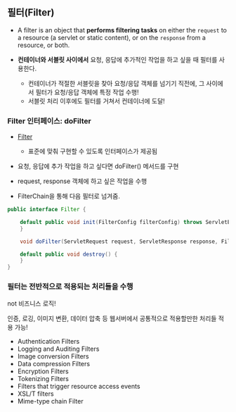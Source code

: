 ## 필터(Filter)

- A filter is an object that **performs filtering tasks** on either the `request` to a resource (a servlet or static content), or on the `response` from a resource, or both.

- **컨테이너와 서블릿 사이에서** 요청, 응답에 추가적인 작업을 하고 싶을 때 필터를 사용한다.
  - 컨테이너가 적절한 서블릿을 찾아 요청/응답 객체를 넘기기 직전에, 그 사이에서 필터가 요청/응답 객체에 특정 작업 수행!
  - 서블릿 처리 이후에도 필터를 거쳐서 컨테이너에 도달!

### Filter 인터페이스: doFilter

- [Filter](https://javaee.github.io/javaee-spec/javadocs/javax/servlet/Filter.html)

  - 표준에 맞춰 구현할 수 있도록 인터페이스가 제공됨

- 요청, 응답에 추가 작업을 하고 싶다면 doFilter() 메서드를 구현
- request, response 객체에 하고 싶은 작업을 수행
- FilterChain을 통해 다음 필터로 넘겨줌.

```java
public interface Filter {

    default public void init(FilterConfig filterConfig) throws ServletException {
    }

    void doFilter(ServletRequest request, ServletResponse response, FilterChain chain) throws IOException, ServletException;

    default public void destroy() {
    }
}
```

### 필터는 전반적으로 적용되는 처리들을 수행

not 비즈니스 로직!

인증, 로깅, 이미지 변환, 데이터 압축 등 웹서버에서 공통적으로 적용할만한 처리들 적용 가능!

- Authentication Filters
- Logging and Auditing Filters
- Image conversion Filters
- Data compression Filters
- Encryption Filters
- Tokenizing Filters
- Filters that trigger resource access events
- XSL/T filters
- Mime-type chain Filter
